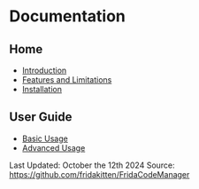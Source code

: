 # Documentation

## Home
- [Introduction](home/intro.md)
- [Features and Limitations](home/feat.md)
- [Installation](home/installation.md)

## User Guide
- [Basic Usage](userguide/basic.md)
- [Advanced Usage](userguide/adv.md)

Last Updated: October the 12th 2024
Source: https://github.com/fridakitten/FridaCodeManager